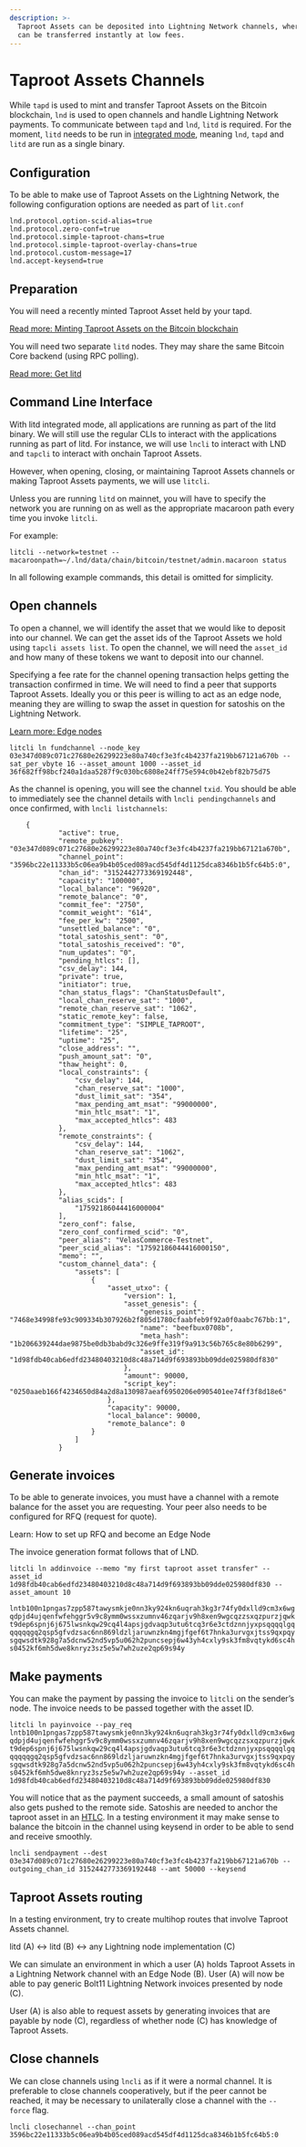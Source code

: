 ```yaml
---
description: >-
  Taproot Assets can be deposited into Lightning Network channels, where they
  can be transferred instantly at low fees.
---
```


# Taproot Assets Channels

While `tapd` is used to mint and transfer Taproot Assets on the Bitcoin blockchain, `lnd` is used to open channels and handle Lightning Network payments. To communicate between `tapd` and `lnd`, `litd` is required. For the moment, `litd` needs to be run in [integrated mode](../lightning-terminal/integrating-litd.md), meaning `lnd`, `tapd` and `litd` are run as a single binary.

## Configuration

To be able to make use of Taproot Assets on the Lightning Network, the following configuration options are needed as part of `lit.conf`

```
lnd.protocol.option-scid-alias=true
lnd.protocol.zero-conf=true
lnd.protocol.simple-taproot-chans=true
lnd.protocol.simple-taproot-overlay-chans=true
lnd.protocol.custom-message=17
lnd.accept-keysend=true
```

## Preparation <a href="#docs-internal-guid-5a441281-7fff-ada5-e31d-43995a475505" id="docs-internal-guid-5a441281-7fff-ada5-e31d-43995a475505"></a>

You will need a recently minted Taproot Asset held by your tapd.&#x20;

[Read more: Minting Taproot Assets on the Bitcoin blockchain](../pool/first-steps.md)

You will need two separate `litd` nodes. They may share the same Bitcoin Core backend (using RPC polling).&#x20;

[Read more: Get litd](../lightning-terminal/get-lit.md)

## Command Line Interface

With litd integrated mode, all applications are running as part of the litd binary. We will still use the regular CLIs to interact with the applications running as part of litd. For instance, we will use `lncli` to interact with LND and `tapcli` to interact with onchain Taproot Assets.

However, when opening, closing, or maintaining Taproot Assets channels or making Taproot Assets payments, we will use `litcli`.

Unless you are running `litd` on mainnet, you will have to specify the network you are running on as well as the appropriate macaroon path every time you invoke `litcli`.

For example:

`litcli --network=testnet --macaroonpath=~/.lnd/data/chain/bitcoin/testnet/admin.macaroon status`

In all following example commands, this detail is omitted for simplicity.

## Open channels <a href="#docs-internal-guid-726c810f-7fff-a475-78a5-501c81d0113e" id="docs-internal-guid-726c810f-7fff-a475-78a5-501c81d0113e"></a>

To open a channel, we will identify the asset that we would like to deposit into our channel. We can get the asset ids of the Taproot Assets we hold using `tapcli assets list`. To open the channel, we will need the `asset_id` and how many of these tokens we want to deposit into our channel.

Specifying a fee rate for the channel opening transaction helps getting the transaction confirmed in time. We will need to find a peer that supports Taproot Assets. Ideally you or this peer is willing to act as an edge node, meaning they are willing to swap the asset in question for satoshis on the Lightning Network.

[Learn more: Edge nodes](../../the-lightning-network/taproot-assets/edge-nodes.md)

`litcli ln fundchannel --node_key 03e347d089c071c27680e26299223e80a740cf3e3fc4b4237fa219bb67121a670b --sat_per_vbyte 16 --asset_amount 1000 --asset_id 36f682ff98bcf240a1daa5287f9c030bc6808e24ff75e594c0b42ebf82b75d75`

As the channel is opening, you will see the channel `txid`. You should be able to immediately see the channel details with `lncli pendingchannels` and once confirmed, with `lncli listchannels`:

```
   	{
        	"active": true,
        	"remote_pubkey": "03e347d089c071c27680e26299223e80a740cf3e3fc4b4237fa219bb67121a670b",
        	"channel_point": "3596bc22e11333b5c06ea9b4b05ced089acd545df4d1125dca8346b1b5fc64b5:0",
        	"chan_id": "3152442773369192448",
        	"capacity": "100000",
        	"local_balance": "96920",
        	"remote_balance": "0",
        	"commit_fee": "2750",
        	"commit_weight": "614",
        	"fee_per_kw": "2500",
        	"unsettled_balance": "0",
        	"total_satoshis_sent": "0",
        	"total_satoshis_received": "0",
        	"num_updates": "0",
        	"pending_htlcs": [],
        	"csv_delay": 144,
        	"private": true,
        	"initiator": true,
        	"chan_status_flags": "ChanStatusDefault",
        	"local_chan_reserve_sat": "1000",
        	"remote_chan_reserve_sat": "1062",
        	"static_remote_key": false,
        	"commitment_type": "SIMPLE_TAPROOT",
        	"lifetime": "25",
        	"uptime": "25",
        	"close_address": "",
        	"push_amount_sat": "0",
        	"thaw_height": 0,
        	"local_constraints": {
            	"csv_delay": 144,
            	"chan_reserve_sat": "1000",
            	"dust_limit_sat": "354",
            	"max_pending_amt_msat": "99000000",
            	"min_htlc_msat": "1",
            	"max_accepted_htlcs": 483
        	},
        	"remote_constraints": {
            	"csv_delay": 144,
            	"chan_reserve_sat": "1062",
            	"dust_limit_sat": "354",
            	"max_pending_amt_msat": "99000000",
            	"min_htlc_msat": "1",
            	"max_accepted_htlcs": 483
        	},
        	"alias_scids": [
            	"17592186044416000004"
        	],
        	"zero_conf": false,
        	"zero_conf_confirmed_scid": "0",
        	"peer_alias": "VelasCommerce-Testnet",
        	"peer_scid_alias": "17592186044416000150",
        	"memo": "",
        	"custom_channel_data": {
            	"assets": [
                	{
                    	"asset_utxo": {
                        	"version": 1,
                        	"asset_genesis": {
                            	"genesis_point": "7468e34998fe93c909334b307926b2f805d1780cfaabfeb9f92a0f0aabc767bb:1",
                            	"name": "beefbux0708b",
                            	"meta_hash": "1b206639244dae9875be0db3babd9c326e9ffe319f9a913c56b765c8e80b6299",
                            	"asset_id": "1d98fdb40cab6edfd23480403210d8c48a714d9f693893bb09dde025980df830"
                        	},
                        	"amount": 90000,
                        	"script_key": "0250aaeb166f4234650d84a2d8a130987aeaf6950206e0905401ee74ff3f8d18e6"
                    	},
                    	"capacity": 90000,
                    	"local_balance": 90000,
                    	"remote_balance": 0
                	}
            	]
        	}

```

## Generate invoices <a href="#docs-internal-guid-ed4b6f8d-7fff-0ee2-2db0-95d8f5942eca" id="docs-internal-guid-ed4b6f8d-7fff-0ee2-2db0-95d8f5942eca"></a>

To be able to generate invoices, you must have a channel with a remote balance for the asset you are requesting. Your peer also needs to be configured for RFQ (request for quote).

Learn: How to set up RFQ and become an Edge Node

The invoice generation format follows that of LND.

`litcli ln addinvoice --memo "my first taproot asset transfer" --asset_id 1d98fdb40cab6edfd23480403210d8c48a714d9f693893bb09dde025980df830 --asset_amount 10`

`lntb100n1pngas7zpp587tawysmkje0nn3ky924kn6uqrah3kg3r74fy0dxlld9cm3x6wgqdpjd4ujqenfwfehggr5v9c8ymm0wssxzumnv46zqarjv9h8xen9wgcqzzsxqzpurzjqwkt9dep6spnj6j675lwsnkqw29cq4l4apsjgdvaqp3utu6tcq3r6e3ctdznnjyxpsqqqqlgqqqqqqgq2qsp5gfvdzsac6nn869ldzljaruwnzkn4mgjfgef6t7hnka3urvgxjtss9qxpqysgqwsdtk928g7a5dcnw52nd5vp5u062h2puncsepj6w43yh4cxly9sk3fm8vqtykd6sc4hs0452kf6mh5dwe8knryz3sz5e5w7wh2uze2qp69s94y`

## Make payments <a href="#docs-internal-guid-f17bd41b-7fff-f2ab-303f-0f18de7a70b4" id="docs-internal-guid-f17bd41b-7fff-f2ab-303f-0f18de7a70b4"></a>

You can make the payment by passing the invoice to `litcli` on the sender’s node. The invoice needs to be passed together with the asset ID.

`litcli ln payinvoice --pay_req lntb100n1pngas7zpp587tawysmkje0nn3ky924kn6uqrah3kg3r74fy0dxlld9cm3x6wgqdpjd4ujqenfwfehggr5v9c8ymm0wssxzumnv46zqarjv9h8xen9wgcqzzsxqzpurzjqwkt9dep6spnj6j675lwsnkqw29cq4l4apsjgdvaqp3utu6tcq3r6e3ctdznnjyxpsqqqqlgqqqqqqgq2qsp5gfvdzsac6nn869ldzljaruwnzkn4mgjfgef6t7hnka3urvgxjtss9qxpqysgqwsdtk928g7a5dcnw52nd5vp5u062h2puncsepj6w43yh4cxly9sk3fm8vqtykd6sc4hs0452kf6mh5dwe8knryz3sz5e5w7wh2uze2qp69s94y --asset_id 1d98fdb40cab6edfd23480403210d8c48a714d9f693893bb09dde025980df830`

You will notice that as the payment succeeds, a small amount of satoshis also gets pushed to the remote side. Satoshis are needed to anchor the taproot asset in an [HTLC](../../the-lightning-network/multihop-payments/hash-time-lock-contract-htlc.md). In a testing environment it may make sense to balance the bitcoin in the channel using keysend in order to be able to send and receive smoothly.

`lncli sendpayment --dest 03e347d089c071c27680e26299223e80a740cf3e3fc4b4237fa219bb67121a670b --outgoing_chan_id 3152442773369192448 --amt 50000 --keysend`

## Taproot Assets routing <a href="#docs-internal-guid-ac805352-7fff-651a-864e-3243c67310cb" id="docs-internal-guid-ac805352-7fff-651a-864e-3243c67310cb"></a>

In a testing environment, try to create multihop routes that involve Taproot Assets channel.

litd (A) <-> litd (B) <-> any Lightning node implementation (C)

We can simulate an environment in which a user (A) holds Taproot Assets in a Lightning Network channel with an Edge Node (B). User (A) will now be able to pay generic Bolt11 Lightning Network invoices presented by node (C).

User (A) is also able to request assets by generating invoices that are payable by node (C), regardless of whether node (C) has knowledge of Taproot Assets.

## Close channels <a href="#docs-internal-guid-cae8d4b8-7fff-8602-fd37-0f33c55122ea" id="docs-internal-guid-cae8d4b8-7fff-8602-fd37-0f33c55122ea"></a>

We can close channels using `lncli` as if it were a normal channel. It is preferable to close channels cooperatively, but if the peer cannot be reached, it may be necessary to unilaterally close a channel with the `--force` flag.

`lncli closechannel --chan_point 3596bc22e11333b5c06ea9b4b05ced089acd545df4d1125dca8346b1b5fc64b5:0`

